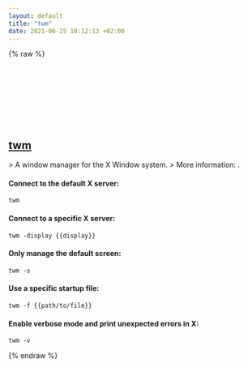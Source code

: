 ```yaml
---
layout: default
title: "twm"
date: 2021-06-25 18:12:13 +02:00
---
```

{% raw %}
<h2 id="twm">
  <a href="/en/common/twm.html">twm</a> <a href="#twm"><svg class="icon">
    <use href="/assets/images/unicode_sprite.svg#link" />
  </svg></a>
</h2>
> A window manager for the X Window system.
> More information: <https://gitlab.freedesktop.org/xorg/app/twm>.

#### Connect to the default X server:
```shell
twm
```
#### Connect to a specific X server:
```shell
twm -display {{display}}
```
#### Only manage the default screen:
```shell
twm -s
```
#### Use a specific startup file:
```shell
twm -f {{path/to/file}}
```
#### Enable verbose mode and print unexpected errors in X:
```shell
twm -v
```
{% endraw %}